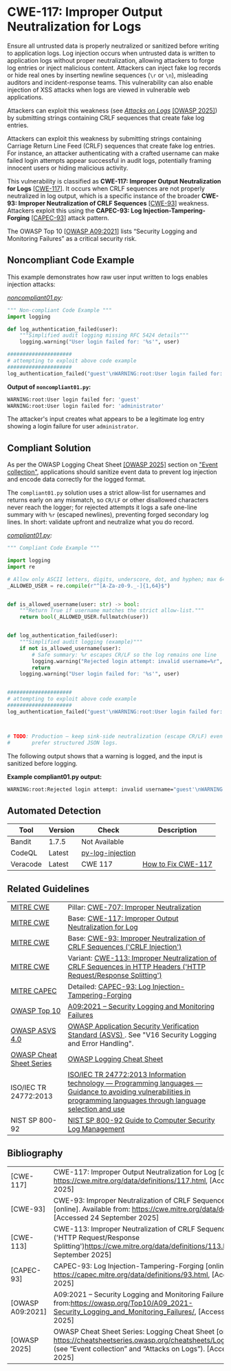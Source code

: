 # CWE-117: Improper Output Neutralization for Logs

Ensure all untrusted data is properly neutralized or sanitized before writing to application logs. Log injection occurs when untrusted data is written to application logs without proper neutralization, allowing attackers to forge log entries or inject malicious content. Attackers can inject fake log records or hide real ones by inserting newline sequences (`\r` or `\n`), misleading auditors and incident-response teams. This vulnerability can also enable injection of XSS attacks when logs are viewed in vulnerable web applications.

Attackers can exploit this weakness (see [*Attacks on Logs*](https://cheatsheetseries.owasp.org/cheatsheets/Logging_Cheat_Sheet.html#attacks-on-logs) [[OWASP 2025]](https://cheatsheetseries.owasp.org/cheatsheets/Logging_Cheat_Sheet.html#attacks-on-logs)) by submitting strings containing CRLF sequences that create fake log entries.

Attackers can exploit this weakness by submitting strings containing Carriage Return Line Feed (CRLF) sequences that create fake log entries. For instance, an attacker authenticating with a crafted username can make failed login attempts appear successful in audit logs, potentially framing innocent users or hiding malicious activity.

This vulnerability is classified as **CWE-117: Improper Output Neutralization for Logs** [[CWE-117](https://cwe.mitre.org/data/definitions/117.html)]. It occurs when CRLF sequences are not properly neutralized in log output, which is a specific instance of the broader **CWE-93: Improper Neutralization of CRLF Sequences** [[CWE-93](https://cwe.mitre.org/data/definitions/93.html)] weakness. Attackers exploit this using the **CAPEC-93: Log Injection-Tampering-Forging** [[CAPEC-93](https://capec.mitre.org/data/definitions/93.html)] attack pattern.

The OWASP Top 10 [[OWASP A09:2021](https://owasp.org/Top10/A09_2021-Security_Logging_and_Monitoring_Failures/)] lists “Security Logging and Monitoring Failures” as a critical security risk.

## Noncompliant Code Example

This example demonstrates how raw user input written to logs enables injection attacks:

*[noncompliant01.py](noncompliant01.py):*

```python
""" Non-compliant Code Example """
import logging

def log_authentication_failed(user):
    """Simplified audit logging missing RFC 5424 details"""
    logging.warning("User login failed for: '%s'", user)

#####################
# attempting to exploit above code example
#####################
log_authentication_failed("guest'\nWARNING:root:User login failed for: 'administrator")
```

**Output of `noncompliant01.py`:**

```bash
WARNING:root:User login failed for: 'guest'
WARNING:root:User login failed for: 'administrator'
```

The attacker's input creates what appears to be a legitimate log entry showing a login failure for user `administrator`.

## Compliant Solution

As per the OWASP Logging Cheat Sheet [[OWASP 2025]](https://cheatsheetseries.owasp.org/cheatsheets/Logging_Cheat_Sheet.html) section on ["Event collection"](https://cheatsheetseries.owasp.org/cheatsheets/Logging_Cheat_Sheet.html#event-collection), applications should sanitize event data to prevent log injection and encode data correctly for the logged format.

The `compliant01.py` solution uses a strict allow-list for usernames and returns early on any mismatch, so `CR/LF` or other disallowed characters never reach the logger; for rejected attempts it logs a safe one-line summary with `%r` (escaped newlines), preventing forged secondary log lines. In short: validate upfront and neutralize what you do record.

*[compliant01.py](compliant01.py):*

```python
""" Compliant Code Example """

import logging
import re

# Allow only ASCII letters, digits, underscore, dot, and hyphen; max 64 chars
_ALLOWED_USER = re.compile(r"^[A-Za-z0-9._-]{1,64}$")


def is_allowed_username(user: str) -> bool:
    """Return True if username matches the strict allow-list."""
    return bool(_ALLOWED_USER.fullmatch(user))


def log_authentication_failed(user):
    """Simplified audit logging (example)"""
    if not is_allowed_username(user):
        # Safe summary: %r escapes CR/LF so the log remains one line
        logging.warning("Rejected login attempt: invalid username=%r", user)
        return
    logging.warning("User login failed for: '%s'", user)


#####################
# attempting to exploit above code example
#####################
log_authentication_failed("guest'\nWARNING:root:User login failed for: 'administrator")



# TODO: Production — keep sink-side neutralization (escape CR/LF) even with validation,
#       prefer structured JSON logs.
```

The following output shows that a warning is logged, and the input is sanitized before logging.

**Example compliant01.py output:**

```bash
WARNING:root:Rejected login attempt: invalid username="guest'\nWARNING:root:User login failed for: 'administrator"
```

## Automated Detection

<table>
  <thead>
    <tr>
      <th>Tool</th>
      <th>Version</th>
      <th>Check</th>
      <th>Description</th>
    </tr>
  </thead>
  <tbody>
    <tr>
      <td>Bandit</td>
      <td>1.7.5</td>
      <td>Not Available</td>
      <td></td>
    </tr>
    <tr>
      <td>CodeQL</td>
      <td>Latest</td>
      <td><a href="https://codeql.github.com/codeql-query-help/python/py-log-injection/">py-log-injection</a></td>
      <td></td>
    </tr>
    <tr>
      <td>Veracode</td>
      <td>Latest</td>
      <td>CWE 117</td>
      <td><a href="https://community.veracode.com/s/article/How-to-Fix-CWE-117-Improper-Output-Neutralization-for-Logs">How to Fix CWE-117</a></td>
    </tr>
  </tbody>
</table>

## Related Guidelines

<table>
    <tr>
        <td><a href="http://cwe.mitre.org/">MITRE CWE</a></td>
        <td>Pillar: <a href="https://cwe.mitre.org/data/definitions/707.html"> CWE-707: Improper Neutralization</a></td>
    </tr>
    <tr>
        <td><a href="http://cwe.mitre.org/">MITRE CWE</a></td>
        <td>Base: <a href="https://cwe.mitre.org/data/definitions/117.html">CWE-117: Improper Output Neutralization for Log </a></td>
    </tr>
    <tr>
        <td><a href="http://cwe.mitre.org/">MITRE CWE</a></td>
        <td>Base: <a href="https://cwe.mitre.org/data/definitions/93.html">CWE-93: Improper Neutralization of CRLF Sequences ('CRLF Injection') </a></td>
    </tr>
    <tr>
        <td><a href="http://cwe.mitre.org/">MITRE CWE</a></td>
        <td>Variant: <a href="https://cwe.mitre.org/data/definitions/113.html">CWE-113: Improper Neutralization of CRLF Sequences in HTTP Headers ('HTTP Request/Response Splitting') </a></td>
    </tr>
    <tr>
        <td><a href="http://capec.mitre.org/">MITRE CAPEC</a></td>
        <td>Detailed: <a href="https://capec.mitre.org/data/definitions/93.html">CAPEC-93: Log Injection-Tampering-Forging </a></td>
    </tr>
    <tr>
        <td><a href="https://owasp.org/Top10/">OWASP Top 10</a></td>
        <td><a href="https://owasp.org/Top10/A09_2021-Security_Logging_and_Monitoring_Failures/">A09:2021 – Security Logging and Monitoring Failures </a></td>
    </tr>
    <tr>
        <td><a href="https://owasp.org/">OWASP ASVS 4.0</a></td>
        <td><a href="https://owasp.org/www-project-application-security-verification-standard/">OWASP Application Security Verification Standard (ASVS) </a>. See "V16 Security Logging and Error Handling".
</td>
    <tr>
        <td><a href="https://cheatsheetseries.owasp.org/index.html">OWASP Cheat Sheet Series</a></td>
        <td><a href="https://cheatsheetseries.owasp.org/cheatsheets/Logging_Cheat_Sheet.html">OWASP Logging Cheat Sheet</a></td>
    </tr>
    </tr>
    <tr>
        <td>ISO/IEC TR 24772:2013</td>
        <td><a href="https://www.iso.org/standard/61457.html">ISO/IEC TR 24772:2013 Information technology — Programming languages — Guidance to avoiding vulnerabilities in programming languages through language selection and use </a></td>
    </tr>
    <tr>
        <td>NIST SP 800-92</td>
        <td><a href="https://csrc.nist.gov/pubs/sp/800/92/final">NIST SP 800-92 Guide to Computer Security Log Management </a></td>
    </tr>
</table>

## Bibliography

<table>
    <tr>
        <td>[CWE-117]</a></td>
        <td>CWE-117: Improper Output Neutralization for Log [online]. Available from <a href="https://cwe.mitre.org/data/definitions/117.html">https://cwe.mitre.org/data/definitions/117.html</a>, [Accessed 24 September 2025]</td>
    </tr>
    <tr>
        <td>[CWE-93]</a></td>
        <td>CWE-93: Improper Neutralization of CRLF Sequences ('CRLF Injection') [online]. Available from: <a href="https://cwe.mitre.org/data/definitions/93.html">https://cwe.mitre.org/data/definitions/93.html</a>, [Accessed 24 September 2025]</td>
    </tr>
    <tr>
        <td>[CWE-113]</a></td>
        <td>CWE-113: Improper Neutralization of CRLF Sequences in HTTP Headers ('HTTP Request/Response Splitting')<a href="https://cwe.mitre.org/data/definitions/113.html">https://cwe.mitre.org/data/definitions/113.html</a>, [Accessed 24 September 2025]</td>
    </tr>
    <tr>
        <td>[CAPEC-93]</td>
        <td>CAPEC-93: Log Injection-Tampering-Forging [online]. Available from: <a href="https://capec.mitre.org/data/definitions/93.html">https://capec.mitre.org/data/definitions/93.html</a>, [Accessed 24 September 2025]</td>
    </tr>
    <tr>
        <td>[OWASP A09:2021]</td>
        <td>A09:2021 – Security Logging and Monitoring Failures [online]. Available from:<a href="https://owasp.org/Top10/A09_2021-Security_Logging_and_Monitoring_Failures/">https://owasp.org/Top10/A09_2021-Security_Logging_and_Monitoring_Failures/</a>, [Accessed 24 September 2025]</td>
    </tr>
    <tr>
        <td>[OWASP 2025]</td>
        <td>OWASP Cheat Sheet Series: Logging Cheat Sheet [online]. Available from: <a href="https://cheatsheetseries.owasp.org/cheatsheets/Logging_Cheat_Sheet.html">https://cheatsheetseries.owasp.org/cheatsheets/Logging_Cheat_Sheet.html</a> (see “Event collection” and “Attacks on Logs”). [Accessed 24 September 2025]</td>
    </tr>
</table>
